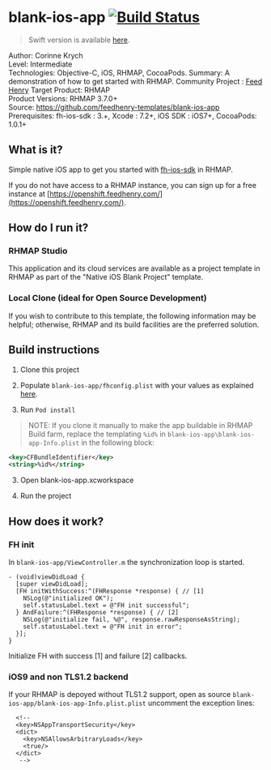 # blank-ios-app [![Build Status](https://travis-ci.org/feedhenry-templates/blank-ios-app.png)](https://travis-ci.org/feedhenry-templates/blank-ios-app)

> Swift version is available [here](https://github.com/feedhenry-templates/blank-ios-swift).

Author: Corinne Krych   
Level: Intermediate  
Technologies: Objective-C, iOS, RHMAP, CocoaPods.
Summary: A demonstration of how to get started with RHMAP. 
Community Project : [Feed Henry](http://feedhenry.org)
Target Product: RHMAP  
Product Versions: RHMAP 3.7.0+   
Source: https://github.com/feedhenry-templates/blank-ios-app  
Prerequisites: fh-ios-sdk : 3.+, Xcode : 7.2+, iOS SDK : iOS7+, CocoaPods: 1.0.1+

## What is it?

Simple native iOS app to get you started with [fh-ios-sdk](https://github.com/feedhenry/fh-ios-sdk) in RHMAP. 

If you do not have access to a RHMAP instance, you can sign up for a free instance at [https://openshift.feedhenry.com/](https://openshift.feedhenry.com/).

## How do I run it?  

### RHMAP Studio

This application and its cloud services are available as a project template in RHMAP as part of the "Native iOS Blank Project" template.

### Local Clone (ideal for Open Source Development)
If you wish to contribute to this template, the following information may be helpful; otherwise, RHMAP and its build facilities are the preferred solution.

## Build instructions

1. Clone this project

2. Populate ```blank-ios-app/fhconfig.plist``` with your values as explained [here](http://docs.feedhenry.com/v3/dev_tools/sdks/ios.html#ios-configure).

3. Run ```Pod install```
> NOTE: If you clone it manually to make the app buildable in RHMAP Build farm, replace the templating ```%id%``` in ```blank-ios-app\blank-ios-app-Info.plist``` in the following block:
```xml
<key>CFBundleIdentifier</key>
<string>%id%</string>
```

3. Open blank-ios-app.xcworkspace

4. Run the project
 
## How does it work?

### FH init

In ```blank-ios-app/ViewController.m``` the synchronization loop is started.
```
- (void)viewDidLoad {
  [super viewDidLoad];
  [FH initWithSuccess:^(FHResponse *response) { // [1]
    NSLog(@"initialized OK");
    self.statusLabel.text = @"FH init successful";
  } AndFailure:^(FHResponse *response) { // [2]
    NSLog(@"initialize fail, %@", response.rawResponseAsString);
    self.statusLabel.text = @"FH init in error";
  }];
}
```
Initialize FH with success [1] and failure [2] callbacks.

### iOS9 and non TLS1.2 backend

If your RHMAP is depoyed without TLS1.2 support, open as source  ```blank-ios-app/blank-ios-app-Info.plist.plist``` uncomment the exception lines:

```
  <!--
  <key>NSAppTransportSecurity</key>
  <dict>
    <key>NSAllowsArbitraryLoads</key>
    <true/>
  </dict>
   -->
```


